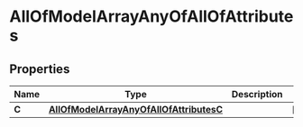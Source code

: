 

# AllOfModelArrayAnyOfAllOfAttributes


## Properties

| Name | Type | Description | Notes |
|------------ | ------------- | ------------- | -------------|
|**C** | [**AllOfModelArrayAnyOfAllOfAttributesC**](AllOfModelArrayAnyOfAllOfAttributesC.md) |  |  [optional] |



